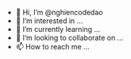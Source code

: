 - 👋 Hi, I’m @nghiencodedao
- 👀 I’m interested in ...
- 🌱 I’m currently learning ...
- 💞️ I’m looking to collaborate on ...
- 📫 How to reach me ...

<!---
nghiencodedao/nghiencodedao is a ✨ special ✨ repository because its `README.md` (this file) appears on your GitHub profile.
You can click the Preview link to take a look at your changes.
--->
